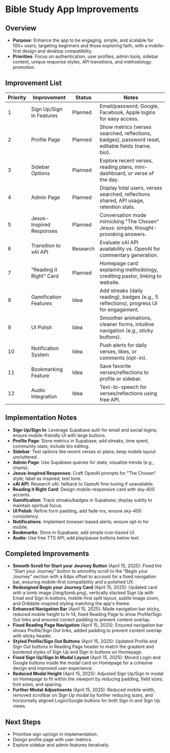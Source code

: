# Bible Study App Improvements

## Overview

- **Purpose**: Enhance the app to be engaging, simple, and scalable for 100+ users, targeting beginners and those exploring faith, with a mobile-first design and desktop compatibility.
- **Priorities**: Focus on authentication, user profiles, admin tools, sidebar content, unique response styles, API transitions, and methodology promotion.

## Improvement List

| Priority | Improvement              | Status   | Notes                                                                                             |
| -------- | ------------------------ | -------- | ------------------------------------------------------------------------------------------------- |
| 1        | Sign Up/Sign In Features | Planned  | Email/password, Google, Facebook, Apple logins for easy access.                                   |
| 2        | Profile Page             | Planned  | Show metrics (verses searched, reflections, badges), password reset, editable fields (name, bio). |
| 3        | Sidebar Options          | Planned  | Explore recent verses, reading plans, mini-dashboard, or verse of the day.                        |
| 4        | Admin Page               | Planned  | Display total users, verses searched, reflections shared, API usage, retention stats.             |
| 5        | Jesus-Inspired Responses | Planned  | Conversation mode mimicking "The Chosen" Jesus: simple, thought-provoking answers.                |
| 6        | Transition to xAI API    | Research | Evaluate xAI API availability vs. OpenAI for commentary generation.                               |
| 7        | "Reading it Right" Card  | Planned  | Homepage card explaining methodology, crediting pastor, linking to website.                       |
| 8        | Gamification Features    | Idea     | Add streaks (daily reading), badges (e.g., 5 reflections), progress UI for engagement.            |
| 9        | UI Polish                | Idea     | Smoother animations, cleaner forms, intuitive navigation (e.g., sticky buttons).                  |
| 10       | Notification System      | Idea     | Push alerts for daily verses, likes, or comments (opt-in).                                        |
| 11       | Bookmarking Feature      | Idea     | Save favorite verses/reflections to profile or sidebar.                                           |
| 12       | Audio Integration        | Idea     | Text-to-speech for verses/reflections using free API.                                             |

## Implementation Notes

- **Sign Up/Sign In**: Leverage Supabase auth for email and social logins; ensure mobile-friendly UI with large buttons.
- **Profile Page**: Store metrics in Supabase; add streaks, time spent, community stats; include bio editing.
- **Sidebar**: Test options like recent verses or plans; keep mobile layout uncluttered.
- **Admin Page**: Use Supabase queries for stats; visualize trends (e.g., charts).
- **Jesus-Inspired Responses**: Craft OpenAI prompts for "The Chosen" style; label as inspired; test tone.
- **xAI API**: Research xAI; fallback to OpenAI fine-tuning if unavailable.
- **Reading it Right Card**: Design mobile-responsive card with sky-400 accents.
- **Gamification**: Track streaks/badges in Supabase; display subtly to maintain spiritual focus.
- **UI Polish**: Refine form padding, add fade-ins, ensure sky-400 consistency.
- **Notifications**: Implement browser-based alerts; ensure opt-in for mobile.
- **Bookmarks**: Store in Supabase; add simple icon-based UI.
- **Audio**: Use free TTS API; add play/pause buttons below text.

## Completed Improvements

- **Smooth Scroll for Start your Journey Button** (April 15, 2025): Fixed the "Start your Journey" button to smoothly scroll to the "Begin your Journey" section with a 64px offset to account for a fixed navigation bar, ensuring mobile-first compatibility and a polished UX.
- **Redesigned Begin your Journey Card** (April 15, 2025): Updated card with a tomb image (/img/tomb.png), vertically stacked Sign Up with Email and Sign In buttons, mobile-first split layout, subtle image zoom, and Dribbble-inspired styling matching the app's theme.
- **Enhanced Navigation Bar** (April 15, 2025): Made navigation bar sticky, reduced mobile height to h-14, fixed Reading Page to show Profile/Sign Out links and ensured correct padding to prevent content overlap.
- **Fixed Reading Page Navigation** (April 15, 2025): Ensured navigation bar shows Profile/Sign Out links, added padding to prevent content overlap with sticky header.
- **Styled Profile/Sign Out Buttons** (April 15, 2025): Updated Profile and Sign Out buttons in Reading Page header to match the gradient and bordered styles of Sign Up and Sign In buttons on Homepage.
- **Fixed Sign Up/Sign In Modal Layout** (April 15, 2025): Moved Login and Google buttons inside the modal card on Homepage for a cohesive design and improved user experience.
- **Reduced Modal Height** (April 15, 2025): Adjusted Sign Up/Sign In modal on Homepage to fit within the viewport by reducing padding, field sizes, font sizes, and spacing.
- **Further Modal Adjustments** (April 15, 2025): Reduced mobile width, removed scrollbar on Sign Up modal by further reducing sizes, and horizontally aligned Login/Google buttons for both Sign In and Sign Up views.

## Next Steps

- Prioritize sign up/sign in implementation.
- Design profile page with user metrics.
- Explore sidebar and admin features iteratively.
